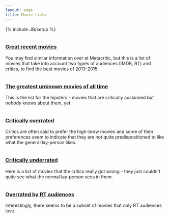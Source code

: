 ```yaml
---
layout: page
title: Movie lists
---
```

{% include JB/setup %}

<div class="row">
<div class="col-md-4 portfolio-item">
<a href="recent.html">
<img class="img-responsive" src="http://www.smartsuburbansurvival.com/wp-content/uploads/2014/02/Greatest_Hits_TV.png" alt="">
</a>
<h3>
<a href="recent.html"><strong>Great</strong> recent movies</a>
</h3>
<p>You may find similar information over at Metacritic, but this is a list of movies that take into account two types of audiences (IMDB, RT) and critics, to find the best movies of 2013-2015.</p>
</div>
<div class="col-md-4 portfolio-item">
<a href="unknown.html">
<img class="img-responsive" src="http://fc00.deviantart.net/fs71/i/2013/319/b/5/wallpaper_hipster_by_missmonsterhigh-d6ub9cn.jpg" alt="">
</a>
<h3>
<a href="unknown.html">The greatest <strong>unknown</strong> movies of all time</a>
</h3>
<p>This is the list for the hipsters - movies that are critically acclaimed but <i>nobody</i> knows about them, yet.</p>
</div>
<div class="col-md-4 portfolio-item">
<a href="#">
<img class="img-responsive" src="http://ingeniusprep.com/blog/wp-content/uploads/2014/07/muppet-critics.jpg" alt="">
</a>
<h3>
<a href="critics_overrate.html">Critically overrated</a>
</h3>
<p>Critics are often said to prefer the high-brow movies and some of their preferences seem to indicate that they are not quite predispositioned to like what the general lay-person likes.</p>
</div>
</div>


<!-- Projects Row -->
<div class="row">
<div class="col-md-4 portfolio-item">
<a href="#">
<img class="img-responsive" src="https://socialsteve.files.wordpress.com/2010/11/audience.jpg" alt="">
</a>
<h3>
<a href="critics_underrate.html">Critically underrated</a>
</h3>
<p>Here is a list of movies that the critics really got wrong - they just couldn't quite see what the normal lay-person sees in them.</p>
</div>
<div class="col-md-4 portfolio-item">
<a href="imdb_hates_rt_loves">
<img class="img-responsive" src="http://www.stealingshare.com/wp-content/uploads/2014/10/Rotten_Tomatoes_logo.png" alt="">
</a>
<h3>
<a href="imdb_hates_rt_loves.html">Overrated by RT audiences</a>
</h3>
<p>Interestingly, there seems to be a subset of movies that only RT audiences love.</p>
</div>
</div>
